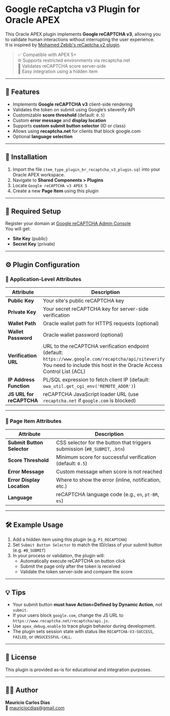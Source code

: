# Google reCaptcha v3 Plugin for Oracle APEX

This Oracle APEX plugin implements **Google reCAPTCHA v3**, allowing you to validate human interactions without interrupting the user experience.  
It is inspired by <a href="https://github.com/mohamedzebib/apex_plugin_google_captcha_v2" target="_blank">Mohamed Zebib's reCaptcha v2 plugin</a>.

> ✅ Compatible with APEX 5+  
> 🌐 Supports restricted environments via recaptcha.net  
> 🔐 Validates reCAPTCHA score server-side  
> 🧩 Easy integration using a hidden item

---

## 🔧 Features

- Implements **Google reCAPTCHA v3** client-side rendering
- Validates the token on submit using Google’s siteverify API
- Customizable **score threshold** (default: `0.5`)
- Custom **error message** and **display location**
- Supports **custom submit button selector** (ID or class)
- Allows using **recaptcha.net** for clients that block google.com
- Optional **language selection**

---

## 🚀 Installation

1. Import the file `item_type_plugin_br_recaptcha_v3_plugin.sql` into your Oracle APEX workspace.
2. Navigate to **Shared Components > Plugins**
3. Locate `Google reCAPTCHA v3 APEX 5`
4. Create a new **Page Item** using this plugin

---

## 🔑 Required Setup

Register your domain at [Google reCAPTCHA Admin Console](https://www.google.com/recaptcha/admin/create)  
You will get:

- **Site Key** (public)
- **Secret Key** (private)

---

## ⚙️ Plugin Configuration

### 🔐 Application-Level Attributes

| Attribute                 | Description                                                                 |
|--------------------------|-----------------------------------------------------------------------------|
| **Public Key**           | Your site's public reCAPTCHA key                                           |
| **Private Key**          | Your secret reCAPTCHA key for server-side verification                     |
| **Wallet Path**          | Oracle wallet path for HTTPS requests (optional)                           |
| **Wallet Password**      | Oracle wallet password (optional)                                          |
| **Verification URL**     | URL to the reCAPTCHA verification endpoint (default: `https://www.google.com/recaptcha/api/siteverify`). You need to include this host in the Oracle Access Control List (ACL)  |
| **IP Address Function**  | PL/SQL expression to fetch client IP (default: `owa_util.get_cgi_env('REMOTE_ADDR')`) |
| **JS URL for reCAPTCHA** | reCAPTCHA JavaScript loader URL (use `recaptcha.net` if `google.com` is blocked) |

---

### 🧩 Page Item Attributes

| Attribute                               | Description                                                                 |
|----------------------------------------|-----------------------------------------------------------------------------|
| **Submit Button Selector**             | CSS selector for the button that triggers submission (`#B_SUBMIT`, `.btn`) |
| **Score Threshold**                    | Minimum score for successful verification (default: `0.5`)                 |
| **Error Message**                      | Custom message when score is not reached                                   |
| **Error Display Location**             | Where to show the error (inline, notification, etc.)                       |
| **Language**                           | reCAPTCHA language code (e.g., `en`, `pt-BR`, `es`)                        |

---

## 🛠 Example Usage

1. Add a hidden item using this plugin (e.g. `P1_RECAPTCHA`)
2. Set `Submit Button Selector` to match the ID/class of your submit button (e.g. `#B_SUBMIT`)
3. In your process or validation, the plugin will:
   - Automatically execute reCAPTCHA on button click
   - Submit the page only after the token is received
   - Validate the token server-side and compare the score

---

## 💡 Tips

- Your submit button **must have Action=Defined by Dynamic Action**, not `submit`.
- If your users block `google.com`, change the JS URL to `https://www.recaptcha.net/recaptcha/api.js`.
- Use `apex_debug.enable` to trace plugin behavior during development.
- The plugin sets session state with status like `RECAPTCHA-V3-SUCCESS`, `FAILED`, or `UNSUCESSFUL-CALL`.

---

## 📜 License

This plugin is provided as-is for educational and integration purposes.

---

## 🙋‍♂️ Author

**Maurício Carlos Dias**  
📧 [mauriciocdias@gmail.com](mailto:mauriciocdias@gmail.com)

